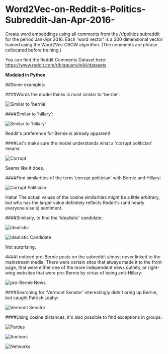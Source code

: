 # Word2Vec-on-Reddit-s-Politics-Subreddit-Jan-Apr-2016-
Create word embeddings using all comments from the /r/politics subreddit for the period Jan-Apr 2016. Each 'word vector' is a 300 dimensional vector trained using the Word2Vec CBOW algorithm. (The comments are phrase collocated before training.)

You can find the Reddit Comments Dataset here: https://www.reddit.com/r/bigquery/wiki/datasets

**Modeled in Python**

##Some examples:

####Words the model thinks is most similar to 'bernie':

![Similar to 'bernie'](https://github.com/sgrvinod/Word2Vec-on-Reddit-s-Politics-Subreddit-Jan-Apr-2016-/blob/master/examples/bernie.png?raw=true)

####Similar to 'hillary':

![Similar to 'hillary'](https://github.com/sgrvinod/Word2Vec-on-Reddit-s-Politics-Subreddit-Jan-Apr-2016-/blob/master/examples/hillary.png?raw=true)

Reddit's preference for Bernie is already apparent!

####Let's make sure the model understands what a 'corrupt politician' means:

![Corrupt](https://github.com/sgrvinod/Word2Vec-on-Reddit-s-Politics-Subreddit-Jan-Apr-2016-/blob/master/examples/corrupt%20politician.png?raw=true)

Seems like it does.

####Find similarities of the term 'corrupt politician' with Bernie and Hillary:

![Corrupt Politician](https://github.com/sgrvinod/Word2Vec-on-Reddit-s-Politics-Subreddit-Jan-Apr-2016-/blob/master/examples/corrupt%20politician%20candidates.png?raw=true)

Haha! The actual values of the cosine similarities might be a little arbitrary, but who has the larger value definitely reflects Reddit's (and nearly everyone else's) sentiment.

####Similarly, to find the 'idealistic' candidate:

![Idealistic](https://github.com/sgrvinod/Word2Vec-on-Reddit-s-Politics-Subreddit-Jan-Apr-2016-/blob/master/examples/idealistic.png?raw=true)

![Idealistic Candidate](https://github.com/sgrvinod/Word2Vec-on-Reddit-s-Politics-Subreddit-Jan-Apr-2016-/blob/master/examples/idealistic%20candidates.png?raw=true)

Not surprising.

####I noticed pro-Bernie posts on the subreddit almost never linked to the mainstream media. There were certain sites that always made it to the front page, that were either one of the more independent news outlets, or right-wing websites that were pro-Bernie by virtue of being anti-Hillary:

![pro-Bernie News](https://github.com/sgrvinod/Word2Vec-on-Reddit-s-Politics-Subreddit-Jan-Apr-2016-/blob/master/examples/freebeacon.png?raw=true)

####Searching for 'Vermont Senator' interestingly didn't bring up Bernie, but caught Patrick Leahy:

![Vermont Senator](https://github.com/sgrvinod/Word2Vec-on-Reddit-s-Politics-Subreddit-Jan-Apr-2016-/blob/master/examples/vermont%20senator.png?raw=true)

####Using cosine distances, it's also possible to find exceptions in groups:

![Parties](https://github.com/sgrvinod/Word2Vec-on-Reddit-s-Politics-Subreddit-Jan-Apr-2016-/blob/master/examples/parties.png?raw=true)

![Anchors](https://github.com/sgrvinod/Word2Vec-on-Reddit-s-Politics-Subreddit-Jan-Apr-2016-/blob/master/examples/anchors.png?raw=true)

![Networks](https://github.com/sgrvinod/Word2Vec-on-Reddit-s-Politics-Subreddit-Jan-Apr-2016-/blob/master/examples/networks.png?raw=true)







